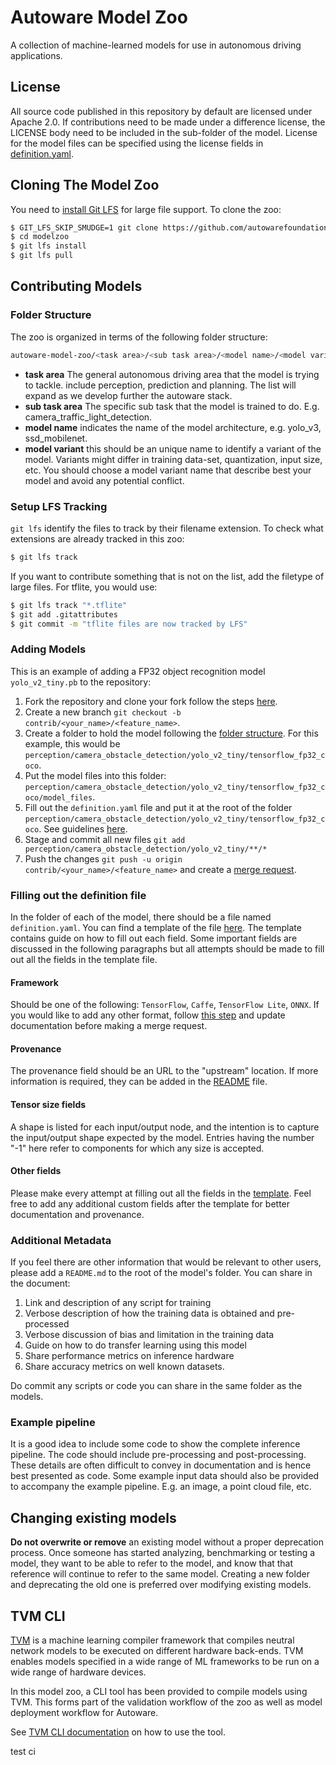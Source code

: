 # Autoware Model Zoo

A collection of machine-learned models for use in autonomous driving
applications.

## License

All source code published in this repository by default are licensed under
Apache 2.0. If contributions need to be made under a difference license, the
LICENSE body need to be included in the sub-folder of the model. License for the
model files can be specified using the license fields in
[definition.yaml](#filling-out-the-definition-file).

## Cloning The Model Zoo

You need to [install Git LFS](https://git-lfs.github.com/) for large file
support. To clone the zoo:

```sh
$ GIT_LFS_SKIP_SMUDGE=1 git clone https://github.com/autowarefoundation/modelzoo.git
$ cd modelzoo
$ git lfs install
$ git lfs pull
```

## Contributing Models

### Folder Structure

The zoo is organized in terms of the following folder structure:

```sh
autoware-model-zoo/<task area>/<sub task area>/<model name>/<model variant name>
```

- **task area** The general autonomous driving area that the model is trying to
  tackle. include perception, prediction and planning. The list will expand as
  we develop further the autoware stack.
- **sub task area** The specific sub task that the model is trained to do. E.g.
  camera_traffic_light_detection.
- **model name** indicates the name of the model architecture, e.g. yolo_v3,
  ssd_mobilenet.
- **model variant** this should be an unique name to identify a variant of the
  model. Variants might differ in training data-set, quantization, input size,
  etc. You should choose a model variant name that describe best your model and
  avoid any potential conflict.

### Setup LFS Tracking

`git lfs` identify the files to track by their filename extension. To check what
extensions are already tracked in this zoo:

```sh
$ git lfs track
```

If you want to contribute something that is not on the list, add the filetype of
large files. For tflite, you would use:

```sh
$ git lfs track "*.tflite"
$ git add .gitattributes
$ git commit -m "tflite files are now tracked by LFS"
```

### Adding Models

This is an example of adding a FP32 object recognition model `yolo_v2_tiny.pb`
to the repository:

1. Fork the repository and clone your fork follow the steps
   [here](#cloning-the-model-zoo).
2. Create a new branch `git checkout -b contrib/<your_name>/<feature_name>`.
3. Create a folder to hold the model following the
   [folder structure](#folder-structure). For this example, this would be
   `perception/camera_obstacle_detection/yolo_v2_tiny/tensorflow_fp32_coco`.
4. Put the model files into this folder:
   `perception/camera_obstacle_detection/yolo_v2_tiny/tensorflow_fp32_coco/model_files`.
5. Fill out the `definition.yaml` file and put it at the root of the folder
   `perception/camera_obstacle_detection/yolo_v2_tiny/tensorflow_fp32_coco`. See
   guidelines [here](#filling-out-the-definition-file).
6. Stage and commit all new files
   `git add perception/camera_obstacle_detection/yolo_v2_tiny/**/*`
7. Push the changes `git push -u origin contrib/<your_name>/<feature_name>` and
   create a
   [merge request](https://docs.gitlab.com/ee/user/project/merge_requests/creating_merge_requests.html).

### Filling out the definition file

In the folder of each of the model, there should be a file named
`definition.yaml`. You can find a template of the file
[here](definition_template.yaml). The template contains guide on how to fill out
each field. Some important fields are discussed in the following paragraphs but
all attempts should be made to fill out all the fields in the template file.

#### Framework

Should be one of the following: `TensorFlow`, `Caffe`, `TensorFlow Lite`,
`ONNX`. If you would like to add any other format, follow
[this step](#setup-lfs-tracking) and update documentation before making a merge
request.

#### Provenance

The provenance field should be an URL to the "upstream" location. If more
information is required, they can be added in the [README](#additional-metadata)
file.

#### Tensor size fields

A shape is listed for each input/output node, and the intention is to capture
the input/output shape expected by the model. Entries having the number "-1"
here refer to components for which any size is accepted.

#### Other fields

Please make every attempt at filling out all the fields in the
[template](definition_template.yaml). Feel free to add any additional custom
fields after the template for better documentation and provenance.

### Additional Metadata

If you feel there are other information that would be relevant to other users,
please add a `README.md` to the root of the model's folder. You can share in the
document:

1. Link and description of any script for training
1. Verbose description of how the training data is obtained and pre-processed
1. Verbose discussion of bias and limitation in the training data
1. Guide on how to do transfer learning using this model
1. Share performance metrics on inference hardware
1. Share accuracy metrics on well known datasets.

Do commit any scripts or code you can share in the same folder as the models.

### Example pipeline

It is a good idea to include some code to show the complete inference pipeline.
The code should include pre-processing and post-processing. These details are
often difficult to convey in documentation and is hence best presented as code.
Some example input data should also be provided to accompany the example
pipeline. E.g. an image, a point cloud file, etc.

## Changing existing models

**Do not overwrite or remove** an existing model without a proper deprecation
process. Once someone has started analyzing, benchmarking or testing a model,
they want to be able to refer to the model, and know that that reference will
continue to refer to the same model. Creating a new folder and deprecating the
old one is preferred over modifying existing models.

## TVM CLI

[TVM](https://github.com/apache/incubator-tvm) is a machine learning compiler
framework that compiles neutral network models to be executed on different
hardware back-ends. TVM enables models specified in a wide range of ML
frameworks to be run on a wide range of hardware devices.

In this model zoo, a CLI tool has been provided to compile models using TVM.
This forms part of the validation workflow of the zoo as well as model
deployment workflow for Autoware.

See [TVM CLI documentation](scripts/tvm_cli/README.md) on how to use the tool.


test ci
